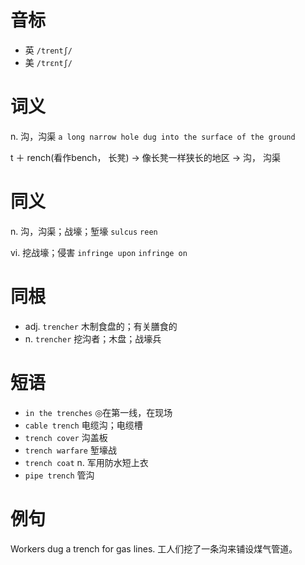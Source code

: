# 音标

- 英 `/trentʃ/`
- 美 `/trɛntʃ/`

# 词义

n. 沟，沟渠
`a long narrow hole dug into the surface of the ground`



t ＋ rench(看作bench， 长凳) → 像长凳一样狭长的地区 → 沟， 沟渠

# 同义

n. 沟，沟渠；战壕；堑壕
`sulcus` `reen`

vi. 挖战壕；侵害
`infringe upon` `infringe on`

# 同根

- adj. `trencher` 木制食盘的；有关膳食的
- n. `trencher` 挖沟者；木盘；战壕兵

# 短语

- `in the trenches` ◎在第一线，在现场
- `cable trench` 电缆沟；电缆槽
- `trench cover` 沟盖板
- `trench warfare` 堑壕战
- `trench coat` n. 军用防水短上衣
- `pipe trench` 管沟

# 例句

Workers dug a trench for gas lines.
工人们挖了一条沟来铺设煤气管道。


